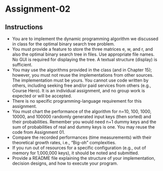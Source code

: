 # Assignment-02

## Instructions

- You are to implement the dynamic programming algorithm we discussed in class for the optimal binary search tree problem.
- You must provide a feature to store the three matrices e, w, and r, and also the optimal binary search tree in files. Use appropriate file names.  No GUI is required for displaying the tree.  A textual structure (display) is sufficient.
- You may use the algorithms provided in the class (and in Chapter 15); however, you must not reuse the implementations from other sources. The implementation must be yours. You cannot use code written by others, including seeking free and/or paid services from others (e.g., Course Hero). It is an individual assignment, and no group work is expected or will be accepted.
- There is no specific programming-language requirement for this assignment.
- You must chart the performance of the algorithm for n=10, 100, 1000, 10000, and 100000 randomly generated input keys (then sorted) and their probabilities. Remember you would need n+1 dummy keys and the sum of probabilities of real and dummy keys is one. You may reuse the code from Assignment 01.
- Compare the recorded performances (time measurements) with their theoretical growth rates, i.e., “Big-oh” complexities.
- If you run out of resources for a specific configuration (e.g., out of memory for 1,000,000 keys), it should be noted and submitted.
- Provide a README file explaining the structure of your implementation, decision designs, and how to execute your program.

